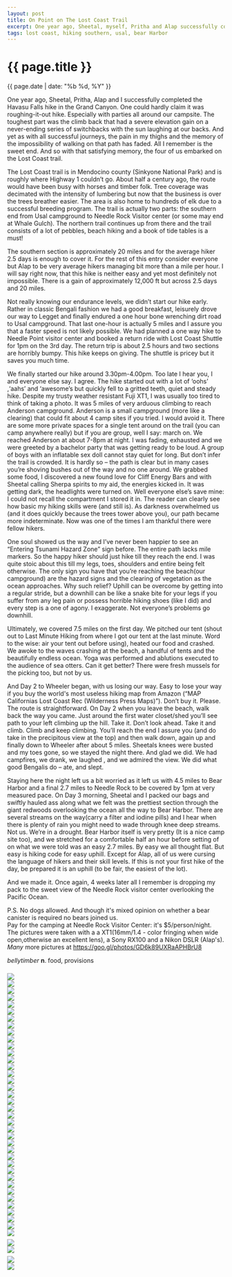 ```yaml
---
layout: post
title: On Point on The Lost Coast Trail
excerpt: One year ago, Sheetal, myself, Pritha and Alap successfully completed the Havasu Falls hike in the Grand Canyon ...
tags: lost coast, hiking southern, usal, bear Harbor
---
```



{{ page.title }}
================
<div class="pdate"> {{ page.date | date: "%b %d, %Y" }} </div>

<div class="row">

<div class="col-xs-6">
<p>One year ago, Sheetal, Pritha, Alap and I successfully completed
the Havasu Falls hike in the Grand Canyon. One could hardly claim it
was roughing-it-out hike. Especially with parties all around our
campsite. The toughest part was the climb back that had a severe
elevation gain on a never-ending series of switchbacks with the sun
laughing at our backs. And yet as with all successful journeys, the
pain in my thighs and the memory of the impossibility of walking on
that path has faded. All I remember is the sweet end. And so with that
satisfying memory, the four of us embarked on the Lost Coast trail.
</p><p>

The Lost Coast trail is in Mendocino county (Sinkyone National Park)
and is roughly where Highway 1 couldn’t go. About half a century ago,
the route would have been busy with horses and timber folk. Tree
coverage was decimated with the intensity of lumbering but now that
the business is over the trees breather easier. The area is also home
to hundreds of elk due to a successful breeding program. The trail is
actually two parts: the southern end from Usal campground to Needle
Rock Visitor center (or some may end at Whale Gulch). The northern
trail continues up from there and the trail consists of a lot of
pebbles, beach hiking and a book of tide tables is a must!  </p><p>

The southern section is approximately 20 miles and for the average
hiker 2.5 days is enough to cover it. For the rest of this entry
consider everyone but Alap to be very average hikers managing bit more
than a mile per hour. I will say right now, that this hike is neither
easy and yet most definitely not impossible. There is a gain of
approximately 12,000 ft but across 2.5 days and 20 miles.  </p><p>

Not really knowing our endurance levels, we didn’t start our hike
early. Rather in classic Bengali fashion we had a good breakfast,
leisurely drove our way to Legget and finally endured a one hour bone
wrenching dirt road to Usal campground. That last one-hour is actually
5 miles and I assure you that a faster speed is not likely
possible. We had planned a one way hike to Needle Point visitor
center and booked a return ride with Lost Coast Shuttle for 1pm on
the 3rd day. The return trip is about 2.5 hours and two sections are
horribly bumpy. This hike keeps on giving. The shuttle is pricey but
it saves you much time.  </p><p>

We finally started our hike around 3.30pm-4.00pm. Too late I hear you,
I and everyone else say. I agree. The hike started out with a lot of
‘oohs’ ,‘aahs’ and ‘awesome’s but quickly fell to a gritted teeth,
quiet and steady hike. Despite my trusty weather resistant Fuji XT1, I
was usually too tired to think of taking a photo. It was 5 miles of
very arduous climbing to reach Anderson campground. Anderson is a
small campground (more like a clearing) that could fit about 4 camp
sites if you tried. I would avoid it. There are some more private
spaces for a single tent around on the trail (you can camp anywhere
really) but if you are group, well I say: march on. We reached
Anderson at about 7-8pm at night. I was fading, exhausted and we were
greeted by a bachelor party that was getting ready to be loud. A group
of boys with an inflatable sex doll cannot stay quiet for long. But
don’t infer the trail is crowded. It is hardly so – the path is clear
but in many cases you’re shoving bushes out of the way and no one
around. We grabbed some food, I discovered a new found love for Cliff
Energy Bars and with Sheetal calling Sherpa spirits to my aid, the
energies kicked in. It was getting dark, the headlights were turned
on. Well everyone else’s save mine: I could not recall the compartment
I stored it in. The reader can clearly see how basic my hiking skills
were (and still is). As darkness overwhelmed us (and it does quickly because
the trees tower above you), our path became more indeterminate.  Now
was one of the times I am thankful there were fellow hikers.  </p>

</div>

<div class="col-xs-6">
<p> One soul showed us the way and I’ve never been happier to see an
	 “Entering Tsunami Hazard Zone” sign before. The entire path
	 lacks mile markers. So the happy hiker should just hike till
	 they reach the end. I was quite stoic about this till my
	 legs, toes, shoulders and entire being felt otherwise. The
	 only sign you have that you’re reaching the beach(our
	 campground) are the hazard signs and the clearing of
	 vegetation as the ocean approaches. Why such relief? Uphill
	 can be overcome by getting into a regular stride, but a
	 downhill can be like a snake bite for your legs if you suffer from
	 any leg pain or possess horrible hiking shoes (like I did)
	 and every step is a one of agony. I exaggerate. Not
	 everyone’s problems go downhill.  </p> <p>

Ultimately, we covered 7.5 miles on the first day. We pitched our tent
(shout out to Last Minute Hiking from where I got our tent at the last
minute. Word to the wise: air your tent out before using), heated our
food and crashed. We awoke to the waves crashing at the beach, a handful of tents and the
beautifully endless  ocean. Yoga was performed and ablutions
executed to the audience of sea otters. Can it get better? There were
fresh mussels for the picking too, but not by us.  </p><p>

And Day 2 to Wheeler began, with us losing our way. Easy to lose your
way if you buy the world's most useless hiking map from Amazon (“MAP
Californias Lost Coast Rec (Wilderness Press Maps)”). Don’t buy
it. Please. The route is straightforward. On Day 2 when you leave the
beach, walk back the way you came. Just around the first water
closet/shed you’ll see path to your left climbing up the hill. Take
it. Don’t look ahead. Take it and climb. Climb and keep
climbing. You’ll reach the end I assure you (and do take in the
precipitous view at the top) and then walk down, again up and finally
down to Wheeler after about 5 miles. Sheetals knees were busted and my
toes gone, so we stayed the night there. And glad we did. We had
campfires, we drank, we laughed , and we admired the view. We did what
good Bengalis do – ate, and slept.  </p><p>

Staying here the night left us a bit worried as it left us with 4.5
miles to Bear Harbor and a final 2.7 miles to Needle Rock to be
covered by 1pm at very measured pace. On Day 3 morning, Sheetal and I
packed our bags and swiftly hauled ass along what we felt was the
prettiest section through the giant redwoods overlooking the ocean all
the way to Bear Harbor. There are several streams on the way(carry a
filter and iodine pills) and I hear when there is plenty of rain you
might need to wade through knee deep streams. Not us. We’re in a
drought. Bear Harbor itself is very pretty (It is a nice camp site
too), and we stretched for a comfortable half an hour before setting
of on what we were told was an easy 2.7 miles. By easy we all thought
flat. But easy is hiking code for easy uphill. Except for Alap, all of
us were cursing the language of hikers and their skill levels. If this
is not your first hike of the day, be prepared it is an uphill (to be
fair, the easiest of the lot).  </p><p>

And we made it. Once again, 4 weeks later all I remember is dropping my pack to the sweet view of the Needle Rock visitor center overlooking the Pacific Ocean.
</p><p>
P.S. No dogs allowed. And though it's mixed opinion on whether a bear canister is required  no bears joined us. 
<br>Pay for the camping at Needle Rock Visitor Center: it's $5/person/night. 
<br> The pictures were taken with a a XT1(16mm/1.4 - color fringing when wide open,otherwise an excellent lens), a Sony RX100 and a Nikon DSLR (Alap's).
	 <i>Many</i> more pictures at <a href="https://goo.gl/photos/GD6k89UXRaAPHBrU8">https://goo.gl/photos/GD6k89UXRaAPHBrU8</a>
</p>

<p><i>bellytimber</i> <b>n</b>. food, provisions</p>

</div>
</div>
<!--</div>-->

<div class="row">

<div class="col-xs-12">

<div id="demo6" class="flex-images" style="padding-top:0.5em;">
<div class="item" data-w="600" data-h="398">
	<div class="img"><a href="{{ site.url }}/images/photos/lostcoast/t-DSC_0073-2.jpg"><img src="{{ site.url }}/images/blank.gif" data-src="{{ site.url }}/images/photos/lostcoast/st-DSC_0073-2.jpg"></a></div>
</div>
<div class="item" data-w="600" data-h="398">
	<div class="img"><a href="{{ site.url }}/images/photos/lostcoast/t-DSC_0081-2.jpg"><img src="{{ site.url }}/images/blank.gif" data-src="{{ site.url }}/images/photos/lostcoast/st-DSC_0081-2.jpg"></a></div>
</div>
<div class="item" data-w="600" data-h="398">
	<div class="img"><a href="{{ site.url }}/images/photos/lostcoast/t-DSC_0126-2.jpg"><img src="{{ site.url }}/images/blank.gif" data-src="{{ site.url }}/images/photos/lostcoast/st-DSC_0126-2.jpg"></a></div>
</div>
<div class="item" data-w="600" data-h="398">
	<div class="img"><a href="{{ site.url }}/images/photos/lostcoast/t-DSC_0127-2.jpg"><img src="{{ site.url }}/images/blank.gif" data-src="{{ site.url }}/images/photos/lostcoast/st-DSC_0127-2.jpg"></a></div>
</div>
<div class="item" data-w="600" data-h="398">
	<div class="img"><a href="{{ site.url }}/images/photos/lostcoast/t-DSC_0203-2.jpg"><img src="{{ site.url }}/images/blank.gif" data-src="{{ site.url }}/images/photos/lostcoast/st-DSC_0203-2.jpg"></a></div>
</div>
<div class="item" data-w="600" data-h="400">
	<div class="img"><a href="{{ site.url }}/images/photos/lostcoast/t-DSC00238.jpg"><img src="{{ site.url }}/images/blank.gif" data-src="{{ site.url }}/images/photos/lostcoast/st-DSC00238.jpg"></a></div>
</div>

<div class="item" data-w="600" data-h="400">
	<div class="img"><a href="{{ site.url }}/images/photos/lostcoast/t-DSC00251.jpg"><img src="{{ site.url }}/images/blank.gif" data-src="{{ site.url }}/images/photos/lostcoast/st-DSC00251.jpg"></a></div>
</div>
<div class="item" data-w="600" data-h="400">
	<div class="img"><a href="{{ site.url }}/images/photos/lostcoast/t-DSC00252.jpg"><img src="{{ site.url }}/images/blank.gif" data-src="{{ site.url }}/images/photos/lostcoast/st-DSC00252.jpg"></a></div>
</div>
<div class="item" data-w="600" data-h="400">
	<div class="img"><a href="{{ site.url }}/images/photos/lostcoast/t-DSC00264.jpg"><img src="{{ site.url }}/images/blank.gif" data-src="{{ site.url }}/images/photos/lostcoast/st-DSC00264.jpg"></a></div>
</div>
<div class="item" data-w="600" data-h="400">
	<div class="img"><a href="{{ site.url }}/images/photos/lostcoast/t-DSC00295.jpg"><img src="{{ site.url }}/images/blank.gif" data-src="{{ site.url }}/images/photos/lostcoast/st-DSC00295.jpg"></a></div>
</div>
<div class="item" data-w="400" data-h="600">
	<div class="img"><a href="{{ site.url }}/images/photos/lostcoast/t-DSC00297.jpg"><img src="{{ site.url }}/images/blank.gif" data-src="{{ site.url }}/images/photos/lostcoast/st-DSC00297.jpg"></a></div>
</div>
<div class="item" data-w="400" data-h="600">
	<div class="img"><a href="{{ site.url }}/images/photos/lostcoast/t-DSCF0865.jpg"><img src="{{ site.url }}/images/blank.gif" data-src="{{ site.url }}/images/photos/lostcoast/st-DSCF0865.jpg"></a></div>
</div>
<div class="item" data-w="600" data-h="399">
	<div class="img"><a href="{{ site.url }}/images/photos/lostcoast/t-DSCF0867.jpg"><img src="{{ site.url }}/images/blank.gif" data-src="{{ site.url }}/images/photos/lostcoast/st-DSCF0867.jpg"></a></div>
</div>
<div class="item" data-w="400" data-h="600">
	<div class="img"><a href="{{ site.url }}/images/photos/lostcoast/t-DSCF0876.jpg"><img src="{{ site.url }}/images/blank.gif" data-src="{{ site.url }}/images/photos/lostcoast/st-DSCF0876.jpg"></a></div>
</div>
<div class="item" data-w="600" data-h="400">
	<div class="img"><a href="{{ site.url }}/images/photos/lostcoast/t-DSCF0880.jpg"><img src="{{ site.url }}/images/blank.gif" data-src="{{ site.url }}/images/photos/lostcoast/st-DSCF0880.jpg"></a></div>
</div>
<div class="item" data-w="400" data-h="600">
	<div class="img"><a href="{{ site.url }}/images/photos/lostcoast/t-DSCF0877.jpg"><img src="{{ site.url }}/images/blank.gif" data-src="{{ site.url }}/images/photos/lostcoast/st-DSCF0877.jpg"></a></div>
</div>

<div class="item" data-w="400" data-h="600">
	<div class="img"><a href="{{ site.url }}/images/photos/lostcoast/t-DSCF0883.jpg"><img src="{{ site.url }}/images/blank.gif" data-src="{{ site.url }}/images/photos/lostcoast/st-DSCF0883.jpg"></a></div>
</div>
<div class="item" data-w="400" data-h="600">
	<div class="img"><a href="{{ site.url }}/images/photos/lostcoast/t-DSCF0885.jpg"><img src="{{ site.url }}/images/blank.gif" data-src="{{ site.url }}/images/photos/lostcoast/st-DSCF0885.jpg"></a></div>
</div>
<div class="item" data-w="400" data-h="600">
	<div class="img"><a href="{{ site.url }}/images/photos/lostcoast/t-DSCF0886.jpg"><img src="{{ site.url }}/images/blank.gif" data-src="{{ site.url }}/images/photos/lostcoast/st-DSCF0886.jpg"></a></div>
</div>
<div class="item" data-w="400" data-h="600">
	<div class="img"><a href="{{ site.url }}/images/photos/lostcoast/t-DSCF0889.jpg"><img src="{{ site.url }}/images/blank.gif" data-src="{{ site.url }}/images/photos/lostcoast/st-DSCF0889.jpg"></a></div>
</div>
<div class="item" data-w="400" data-h="600">
	<div class="img"><a href="{{ site.url }}/images/photos/lostcoast/t-DSCF0897.jpg"><img src="{{ site.url }}/images/blank.gif" data-src="{{ site.url }}/images/photos/lostcoast/st-DSCF0897.jpg"></a></div>
</div>
<div class="item" data-w="400" data-h="600">
	<div class="img"><a href="{{ site.url }}/images/photos/lostcoast/t-DSCF0898.jpg"><img src="{{ site.url }}/images/blank.gif" data-src="{{ site.url }}/images/photos/lostcoast/st-DSCF0898.jpg"></a></div>
</div>
<div class="item" data-w="600" data-h="400">
	<div class="img"><a href="{{ site.url }}/images/photos/lostcoast/t-DSCF0903.jpg"><img src="{{ site.url }}/images/blank.gif" data-src="{{ site.url }}/images/photos/lostcoast/st-DSCF0903.jpg"></a></div>
</div>
<div class="item" data-w="600" data-h="400">
	<div class="img"><a href="{{ site.url }}/images/photos/lostcoast/t-DSCF0911.jpg"><img src="{{ site.url }}/images/blank.gif" data-src="{{ site.url }}/images/photos/lostcoast/st-DSCF0911.jpg"></a></div>
</div>
<div class="item" data-w="400" data-h="600">
	<div class="img"><a href="{{ site.url }}/images/photos/lostcoast/t-DSCF0916.jpg"><img src="{{ site.url }}/images/blank.gif" data-src="{{ site.url }}/images/photos/lostcoast/st-DSCF0916.jpg"></a></div>
</div>
<div class="item" data-w="600" data-h="400">
	<div class="img"><a href="{{ site.url }}/images/photos/lostcoast/t-DSCF0918.jpg"><img src="{{ site.url }}/images/blank.gif" data-src="{{ site.url }}/images/photos/lostcoast/st-DSCF0918.jpg"></a></div>
</div>
<div class="item" data-w="600" data-h="400">
	<div class="img"><a href="{{ site.url }}/images/photos/lostcoast/t-DSCF0926.jpg"><img src="{{ site.url }}/images/blank.gif" data-src="{{ site.url }}/images/photos/lostcoast/st-DSCF0926.jpg"></a></div>
</div>
<div class="item" data-w="600" data-h="400">
	<div class="img"><a href="{{ site.url }}/images/photos/lostcoast/t-DSCF0933.jpg"><img src="{{ site.url }}/images/blank.gif" data-src="{{ site.url }}/images/photos/lostcoast/st-DSCF0933.jpg"></a></div>
</div>
<div class="item" data-w="600" data-h="400">
	<div class="img"><a href="{{ site.url }}/images/photos/lostcoast/t-DSCF0937.jpg"><img src="{{ site.url }}/images/blank.gif" data-src="{{ site.url }}/images/photos/lostcoast/st-DSCF0937.jpg"></a></div>
</div>
<div class="item" data-w="600" data-h="400">
	<div class="img"><a href="{{ site.url }}/images/photos/lostcoast/t-DSCF0944.jpg"><img src="{{ site.url }}/images/blank.gif" data-src="{{ site.url }}/images/photos/lostcoast/st-DSCF0944.jpg"></a></div>
</div>
<div class="item" data-w="400" data-h="600">
	<div class="img"><a href="{{ site.url }}/images/photos/lostcoast/t-DSCF0953.jpg"><img src="{{ site.url }}/images/blank.gif" data-src="{{ site.url }}/images/photos/lostcoast/st-DSCF0953.jpg"></a></div>
</div>
<div class="item" data-w="400" data-h="600">
	<div class="img"><a href="{{ site.url }}/images/photos/lostcoast/t-DSCF0959.jpg"><img src="{{ site.url }}/images/blank.gif" data-src="{{ site.url }}/images/photos/lostcoast/st-DSCF0959.jpg"></a></div>
</div>
<div class="item" data-w="600" data-h="400">
	<div class="img"><a href="{{ site.url }}/images/photos/lostcoast/t-DSCF0963.jpg"><img src="{{ site.url }}/images/blank.gif" data-src="{{ site.url }}/images/photos/lostcoast/st-DSCF0963.jpg"></a></div>
</div>
<div class="item" data-w="400" data-h="600">
	<div class="img"><a href="{{ site.url }}/images/photos/lostcoast/t-DSCF0970.jpg"><img src="{{ site.url }}/images/blank.gif" data-src="{{ site.url }}/images/photos/lostcoast/st-DSCF0970.jpg"></a></div>
</div>
<div class="item" data-w="400" data-h="600">
	<div class="img"><a href="{{ site.url }}/images/photos/lostcoast/t-DSCF0975.jpg"><img src="{{ site.url }}/images/blank.gif" data-src="{{ site.url }}/images/photos/lostcoast/st-DSCF0975.jpg"></a></div>
</div>
<div class="item" data-w="600" data-h="400">
	<div class="img"><a href="{{ site.url }}/images/photos/lostcoast/t-DSCF0980.jpg"><img src="{{ site.url }}/images/blank.gif" data-src="{{ site.url }}/images/photos/lostcoast/st-DSCF0980.jpg"></a></div>
</div>

<div class="item" data-w="400" data-h="600">
	<div class="img"><a href="{{ site.url }}/images/photos/lostcoast/t-DSCF0986.jpg"><img src="{{ site.url }}/images/blank.gif" data-src="{{ site.url }}/images/photos/lostcoast/st-DSCF0986.jpg"></a></div>
</div>
<div class="item" data-w="600" data-h="400">
	<div class="img"><a href="{{ site.url }}/images/photos/lostcoast/t-DSCF0988.jpg"><img src="{{ site.url }}/images/blank.gif" data-src="{{ site.url }}/images/photos/lostcoast/st-DSCF0988.jpg"></a></div>
</div>
</div>

<script>
$('#demo6').flexImages({ rowHeight:600 , truncate: 0});
</script>

<div id="demo8" class="flex-images" style="padding-top:0.5em;">
<div class="item" data-w="800" data-h="1200">
	<div class="img"><a href="{{ site.url }}/images/photos/lostcoast/t-DSCF0984.jpg"><img src="{{ site.url }}/images/blank.gif" data-src="{{ site.url }}/images/photos/lostcoast/t-DSCF0984.jpg"></a></div>
</div>
<div class="item" data-w="600" data-h="399">
	<div class="img"><a href="{{ site.url }}/images/photos/lostcoast/t-DSCF0995.jpg"><img src="{{ site.url }}/images/blank.gif" data-src="{{ site.url }}/images/photos/lostcoast/t-DSCF0995.jpg"></a></div>
</div>

</div>
<script>
$('#demo8').flexImages({ rowHeight:600 , truncate: 0});
</script>



<div id="demo7" class="flex-images" style="padding-top:0.5em;">
<div class="item" data-w="600" data-h="398">
	<div class="img"><a href="{{ site.url }}/images/photos/lostcoast/t-DSC_0208-2.jpg"><img src="{{ site.url }}/images/blank.gif" data-src="{{ site.url }}/images/photos/lostcoast/t-DSC_0208-2.jpg"></a></div>
</div>
<div class="item" data-w="600" data-h="400">
	<div class="img"><a href="{{ site.url }}/images/photos/lostcoast/t-DSCF0997.jpg"><img src="{{ site.url }}/images/blank.gif" data-src="{{ site.url }}/images/photos/lostcoast/t-DSCF0997.jpg"></a></div>
</div>
</div>


<script>
$('#demo7').flexImages({ rowHeight:900 , truncate: 0});
</script>



</div>

</div>

